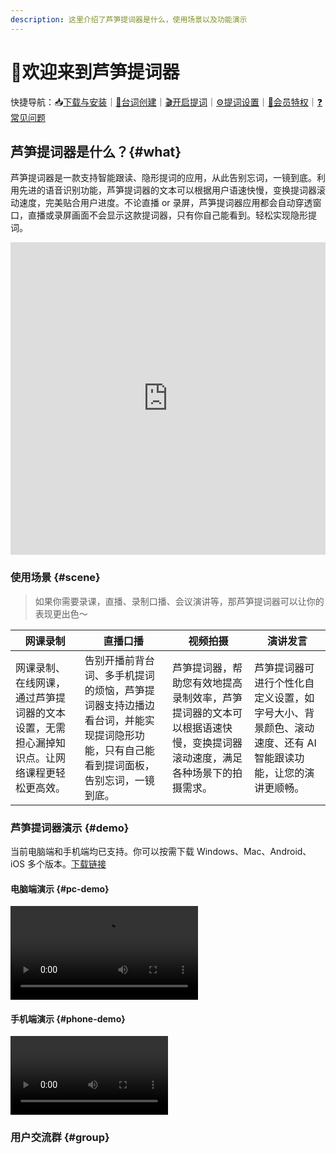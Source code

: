 ```yaml
---
description: 这里介绍了芦笋提词器是什么，使用场景以及功能演示
---
```


# 🥳欢迎来到芦笋提词器

快捷导航：📥[下载与安装](basic/download.md)｜[📝台词创建](basic/create.md)｜[🎬开启提词](basic/prompt.md)｜[⚙️提词设置](basic/setting.md)｜[🌟会员特权](basic/vip.md)｜[❓常见问题](basic/faq.md)

## 芦笋提词器是什么？{#what}

芦笋提词器是一款支持智能跟读、隐形提词的应用，从此告别忘词，一镜到底。利用先进的语音识别功能，芦笋提词器的文本可以根据用户语速快慢，变换提词器滚动速度，完美贴合用户进度。不论直播 or 录屏，芦笋提词器应用都会自动穿透窗口，直播或录屏画面不会显示这款提词器，只有你自己能看到。轻松实现隐形提词。

<iframe src="https://lusun.com/embed/?id=rB3eugLAAHX" width="100%" height="500px" scrolling="no" border="0" frameborder="no" framespacing="0" allowfullscreen="true"></iframe>

### 使用场景 {#scene}

> 如果你需要录课，直播、录制口播、会议演讲等，那芦笋提词器可以让你的表现更出色～

| 网课录制                                                                                   | 直播口播                                                                                                                           | 视频拍摄                                                                                                               | 演讲发言                                                                                                   |
| ------------------------------------------------------------------------------------------ | ---------------------------------------------------------------------------------------------------------------------------------- | ---------------------------------------------------------------------------------------------------------------------- | ---------------------------------------------------------------------------------------------------------- |
| 网课录制、在线网课，通过芦笋提词器的文本设置，无需担心漏掉知识点。让网络课程更轻松更高效。 | 告别开播前背台词、多手机提词的烦恼，芦笋提词器支持边播边看台词，并能实现提词隐形功能，只有自己能看到提词面板，告别忘词，一镜到底。 | 芦笋提词器，帮助您有效地提高录制效率，芦笋提词器的文本可以根据语速快慢，变换提词器滚动速度，满足各种场景下的拍摄需求。 | 芦笋提词器可进行个性化自定义设置，如字号大小、背景颜色、滚动速度、还有 AI 智能跟读功能，让您的演讲更顺畅。 |

### 芦笋提词器演示 {#demo}

当前电脑端和手机端均已支持。你可以按需下载 Windows、Mac、Android、iOS 多个版本。[下载链接](https://tcq.lusun.com/download/?)

#### 电脑端演示 {#pc-demo}

<ImgCenter><video controls><source src="/.gitbook/assets/teleprompter.mp4" type="video/mp4" /></video></ImgCenter>

#### 手机端演示 {#phone-demo}

<ImgCenter><video controls width="50%"><source src="/.gitbook/assets/android.mp4" type="video/mp4" /></video></ImgCenter>

### 用户交流群 {#group}

<UserGroup/>
